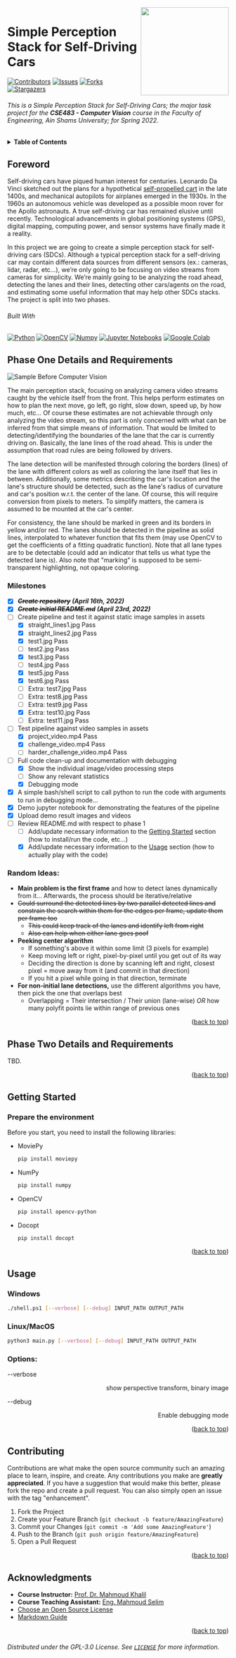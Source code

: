 <!-- Much thanks to https://github.com/othneildrew/Best-README-Template for the template -->
<!-- And to https://github.com/alexandresanlim/Badges4-README.md-Profile for the badges -->
<img id="top" src="https://i.imgur.com/iW7JeHC.png" width="200" align="right" />

# Simple Perception Stack for Self-Driving Cars

[![Contributors][contributors-shield]][contributors-url]
[![Issues][issues-shield]][issues-url]
[![Forks][forks-shield]][forks-url]
[![Stargazers][stars-shield]][stars-url]
  
###### This is a _Simple Perception Stack for Self-Driving Cars_; the major task project for the **CSE483 - Computer Vision** course in the Faculty of Engineering, Ain Shams University; for Spring 2022.

<details>
  <summary><b>Table of Contents</b></summary>
	<ol>
		<li><a href="#foreword">Foreword</a></li>
    <li><a href="#phase-one-details-and-requirements">Phase One Details and Requirements</a></li>
    <li><a href="#phase-two-details-and-requirements">Phase Two Details and Requirements</a></li>
		<li><a href="#getting-started">Getting Started</a></li>
		<li><a href="#usage">Usage</a></li>
		<li><a href="#contributing">Contributing</a></li>
		<li><a href="#acknowledgments">Acknowledgments</a></li>
	</ol>
</details>

## Foreword
Self-driving cars have piqued human interest for centuries. Leonardo Da Vinci sketched out the plans for a hypothetical [self-propelled cart](https://en.wikipedia.org/wiki/Leonardo%27s_self-propelled_cart) in the late 1400s, and mechanical autopilots for airplanes emerged in the 1930s. In the 1960s an autonomous vehicle was developed as a possible moon rover for the Apollo astronauts. A true self-driving car has remained elusive until recently. Technological advancements in global positioning systems (GPS), digital mapping, computing power, and sensor systems have finally made it a reality.

In this project we are going to create a simple perception stack for self-driving cars (SDCs). Although a typical perception stack for a self-driving car may contain different data sources from different sensors (ex.: cameras, lidar, radar, etc…), we’re only going to be focusing on video streams from cameras for simplicity. We’re mainly going to be analyzing the road ahead, detecting the lanes and their lines, detecting other cars/agents on the road, and estimating some useful information that may help other SDCs stacks. The project is split into two phases.

###### Built With

[![Python][python-shield]][python-url]
[![OpenCV][opencv-shield]][opencv-url]
[![Numpy][numpy-shield]][numpy-url]
[![Jupyter Notebooks][jupyter-shield]][jupyter-url]
[![Google Colab][colab-shield]][colab-url]
<!-- [![Pandas][pandas-shield]][pandas-url] -->

## Phase One Details and Requirements

![Sample Before Computer Vision][before-vision]

The main perception stack, focusing on analyzing camera video streams caught by the vehicle itself from the front. This helps perform estimates on how to plan the next move, go left, go right, slow down, speed up, by how much, etc... Of course these estimates are not achievable through only analyzing the video stream, so this part is only concerned with what can be inferred from that simple means of information. That would be limited to detecting/identifying the boundaries of the lane that the car is currently driving on. Basically, the lane lines of the road ahead. This is under the assumption that road rules are being followed by drivers.

The lane detection will be manifested through coloring the borders (lines) of the lane with different colors as well as coloring the lane itself that lies in between. Additionally, some metrics describing the car's location and the lane's structure should be detected, such as the lane's radius of curvature and car's position w.r.t. the center of the lane. Of course, this will require conversion from pixels to meters. To simplify matters, the camera is assumed to be mounted at the car's center.

For consistency, the lane should be marked in green and its borders in yellow and/or red. The lanes should be detected in the pipeline as solid lines, interpolated to whatever function that fits them (may use OpenCV to get the coefficients of a fitting quadratic function). Note that all lane types are to be detectable (could add an indicator that tells us what type the detected lane is). Also note that "marking" is supposed to be semi-transparent highlighting, not opaque coloring.

### Milestones

- [x] _**~~Create repository~~ (April 16th, 2022)**_
- [x] _**~~Create initial README.md~~ (April 23rd, 2022)**_
- [ ] Create pipeline and test it against static image samples in assets
  - [x] straight_lines1.jpg Pass
  - [x] straight_lines2.jpg Pass
  - [x] test1.jpg Pass
  - [ ] test2.jpg Pass
  - [x] test3.jpg Pass
  - [ ] test4.jpg Pass
  - [x] test5.jpg Pass
  - [x] test6.jpg Pass
  - [ ] Extra: test7.jpg Pass
  - [ ] Extra: test8.jpg Pass
  - [ ] Extra: test9.jpg Pass
  - [x] Extra: test10.jpg Pass
  - [ ] Extra: test11.jpg Pass
- [ ] Test pipeline against video samples in assets
  - [x] project_video.mp4 Pass
  - [x] challenge_video.mp4 Pass
  - [ ] harder_challenge_video.mp4 Pass
- [ ] Full code clean-up and documentation with debugging
  - [x] Show the individual image/video processing steps
  - [ ] Show any relevant statistics
  - [x] Debugging mode
- [x] A simple bash/shell script to call python to run the code with arguments to run in debugging mode...
- [x] Demo jupyter notebook for demonstrating the features of the pipeline
- [x] Upload demo result images and videos
- [ ] Review README.md with respect to phase 1
  - [ ] Add/update necessary information to the <a href="#getting-started">Getting Started</a> section (how to install/run the code, etc...)
  - [x] Add/update necessary information to the <a href="#usage">Usage</a> section (how to actually play with the code)

### Random Ideas:
- **Main problem is the first frame** and how to detect lanes dynamically from it... Afterwards, the process should be iterative/relative
- ~~Could surround the detected lines by two parallel detected lines and constrain the search within them for the edges per frame, update them per frame too~~
  - ~~This could keep track of the lanes and identify left from right~~
  - ~~Also can help when either lane goes poof~~
- **Peeking center algorithm**
  - If something's above it within some limit (3 pixels for example)
  - Keep moving left or right, pixel-by-pixel until you get out of its way
  - Deciding the direction is done by scanning left and right, closest pixel = move away from it (and commit in that direction)
  - If you hit a pixel while going in that direction, terminate
- **For non-initial lane detections,** use the different algorithms you have, then pick the one that overlaps best
  - Overlapping = Their intersection / Their union (lane-wise) *OR* how many polyfit points lie within range of previous ones

<!-- See the [open issues](https://github.com/othneildrew/Best-README-Template/issues) for a full list of proposed features (and known issues). -->

<p align="right">(<a href="#top">back to top</a>)</p>

## Phase Two Details and Requirements

TBD.

<p align="right">(<a href="#top">back to top</a>)</p>

## Getting Started

### Prepare the environment

Before you start, you need to install the following libraries:
* MoviePy
  ```sh
  pip install moviepy
  ```
* NumPy
  ```sh
  pip install numpy
  ```
* OpenCV
  ```sh
  pip install opencv-python
  ```
* Docopt
  ```sh
  pip install docopt
  ```



<!-- This is an example of how you may give instructions on setting up your project locally.
To get a local copy up and running follow these simple example steps.

### Prerequisites

This is an example of how to list things you need to use the software and how to install them.
* npm
  ```sh
  npm install npm@latest -g
  ```

### Installation

_Below is an example of how you can instruct your audience on installing and setting up your app. This template doesn't rely on any external dependencies or services._

1. Get a free API Key at [https://example.com](https://example.com)
2. Clone the repo
   ```sh
   git clone https://github.com/your_username_/Project-Name.git
   ```
3. Install NPM packages
   ```sh
   npm install
   ```
4. Enter your API in `config.js`
   ```js
   const API_KEY = 'ENTER YOUR API';
   ```
-->

<p align="right">(<a href="#top">back to top</a>)</p> 

## Usage

### Windows
```sh
./shell.ps1 [--verbose] [--debug] INPUT_PATH OUTPUT_PATH 
```

### Linux/MacOS
```sh
python3 main.py [--verbose] [--debug] INPUT_PATH OUTPUT_PATH 
```
    

### Options:

--verbose <div style="text-align: right"> show perspective transform, binary image </div>

--debug <div style="text-align: right"> Enable debugging mode </div>      
<!-- Use this space to show useful examples of how a project can be used. Additional screenshots, code examples and demos work well in this space. You may also link to more resources.

_For more examples, please refer to the [Documentation](https://example.com)_
 -->

 
<p align="right">(<a href="#top">back to top</a>)</p>

## Contributing

Contributions are what make the open source community such an amazing place to learn, inspire, and create. Any contributions you make are **greatly appreciated**.
If you have a suggestion that would make this better, please fork the repo and create a pull request. You can also simply open an issue with the tag "enhancement".

1. Fork the Project
2. Create your Feature Branch (`git checkout -b feature/AmazingFeature`)
3. Commit your Changes (`git commit -m 'Add some AmazingFeature'`)
4. Push to the Branch (`git push origin feature/AmazingFeature`)
5. Open a Pull Request

<p align="right">(<a href="#top">back to top</a>)</p>

## Acknowledgments
* **Course Instructor:** [Prof. Dr. Mahmoud Khalil](https://eng.asu.edu.eg/public/staff/mahmoud.khalil)
* **Course Teaching Assistant:** [Eng. Mahmoud Selim](https://eng.asu.edu.eg/public/staff/mahmoud.selim)
* [Choose an Open Source License](https://choosealicense.com)
* [Markdown Guide](https://www.markdownguide.org)

<p align="right">(<a href="#top">back to top</a>)</p>



###### Distributed under the  GPL-3.0 License. See [`LICENSE`](/LICENSE) for more information.

<!-- MARKDOWN LINKS & IMAGES -->
<!-- https://www.markdownguide.org/basic-syntax/#reference-style-links -->

[contributors-shield]: https://img.shields.io/github/contributors/vadrif-draco/asufecse483project-simpleperceptionstack.svg?style=for-the-badge
[contributors-url]: https://github.com/vadrif-draco/asufecse483project-simpleperceptionstack/graphs/contributors
[forks-shield]: https://img.shields.io/github/forks/vadrif-draco/asufecse483project-simpleperceptionstack.svg?style=for-the-badge
[forks-url]: https://github.com/vadrif-draco/asufecse483project-simpleperceptionstack/network/members
[stars-shield]: https://img.shields.io/github/stars/vadrif-draco/asufecse483project-simpleperceptionstack.svg?style=for-the-badge
[stars-url]: https://github.com/vadrif-draco/asufecse483project-simpleperceptionstack/stargazers
[issues-shield]: https://img.shields.io/github/issues/vadrif-draco/asufecse483project-simpleperceptionstack.svg?style=for-the-badge
[issues-url]: https://github.com/vadrif-draco/asufecse483project-simpleperceptionstack/issues

[python-shield]: https://img.shields.io/badge/Python-FFD43B?style=for-the-badge&logo=python&logoColor=blue
[python-url]: https://www.python.org/
[opencv-shield]: https://img.shields.io/badge/OpenCV-27338e?style=for-the-badge&logo=OpenCV&logoColor=white
[opencv-url]: https://opencv.org/
[numpy-shield]: https://img.shields.io/badge/Numpy-777BB4?style=for-the-badge&logo=numpy&logoColor=white
[numpy-url]: https://numpy.org/
[pandas-shield]: https://img.shields.io/badge/Pandas-2C2D72?style=for-the-badge&logo=pandas&logoColor=white
[pandas-url]: https://pandas.pydata.org/
[jupyter-shield]:	https://img.shields.io/badge/Jupyter-e46e32.svg?&style=for-the-badge&logo=Jupyter&logoColor=white
[jupyter-url]: https://jupyter.org/
[colab-shield]: https://img.shields.io/badge/Colab-F9AB00?style=for-the-badge&logo=googlecolab&color=525252
[colab-url]: https://colab.research.google.com/

[before-vision]: assets/test_images/test5.jpg
